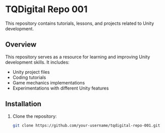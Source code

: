 # TQDigital Repo 001

This repository contains tutorials, lessons, and projects related to Unity development.

## Overview

This repository serves as a resource for learning and improving Unity development skills. It includes:
- Unity project files
- Coding tutorials
- Game mechanics implementations
- Experimentations with different Unity features

## Installation

1. Clone the repository:
   ```bash
   git clone https://github.com/your-username/tqdigital-repo-001.git

